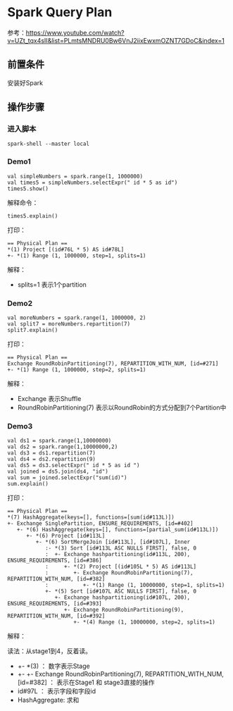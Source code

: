 # Spark Query Plan

参考：https://www.youtube.com/watch?v=UZt_tqx4sII&list=PLmtsMNDRU0Bw6VnJ2iixEwxmOZNT7GDoC&index=1

## 前置条件

安装好Spark

## 操作步骤

### 进入脚本

	spark-shell --master local

### Demo1

	val simpleNumbers = spark.range(1, 1000000)
	val times5 = simpleNumbers.selectExpr(" id * 5 as id")
	times5.show()
	
解释命令：

	times5.explain()
	
打印：

	== Physical Plan ==
	*(1) Project [(id#76L * 5) AS id#78L]
	+- *(1) Range (1, 1000000, step=1, splits=1)

解释：

* splits=1 表示1个partition
	

### Demo2

	val moreNumbers = spark.range(1, 1000000, 2)
	val split7 = moreNumbers.repartition(7)
	split7.explain()

打印：

	== Physical Plan ==
	Exchange RoundRobinPartitioning(7), REPARTITION_WITH_NUM, [id=#271]
	+- *(1) Range (1, 1000000, step=2, splits=1)

解释：

* Exchange 表示Shuffle
* RoundRobinPartitioning(7) 表示以RoundRobin的方式分配到7个Partition中

### Demo3

	val ds1 = spark.range(1,10000000)
	val ds2 = spark.range(1,10000000,2)
	val ds3 = ds1.repartition(7)
	val ds4 = ds2.repartition(9)
	val ds5 = ds3.selectExpr(" id * 5 as id ")
	val joined = ds5.join(ds4, "id")
	val sum = joined.selectExpr("sum(id)")
	sum.explain()

打印：

	== Physical Plan ==
	*(7) HashAggregate(keys=[], functions=[sum(id#113L)])
	+- Exchange SinglePartition, ENSURE_REQUIREMENTS, [id=#402]
	   +- *(6) HashAggregate(keys=[], functions=[partial_sum(id#113L)])
	      +- *(6) Project [id#113L]
	         +- *(6) SortMergeJoin [id#113L], [id#107L], Inner
	            :- *(3) Sort [id#113L ASC NULLS FIRST], false, 0
	            :  +- Exchange hashpartitioning(id#113L, 200), ENSURE_REQUIREMENTS, [id=#386]
	            :     +- *(2) Project [(id#105L * 5) AS id#113L]
	            :        +- Exchange RoundRobinPartitioning(7), REPARTITION_WITH_NUM, [id=#382]
	            :           +- *(1) Range (1, 10000000, step=1, splits=1)
	            +- *(5) Sort [id#107L ASC NULLS FIRST], false, 0
	               +- Exchange hashpartitioning(id#107L, 200), ENSURE_REQUIREMENTS, [id=#393]
	                  +- Exchange RoundRobinPartitioning(9), REPARTITION_WITH_NUM, [id=#392]
	                     +- *(4) Range (1, 10000000, step=2, splits=1)
	                  
解释：

读法：从stage1到4，反着读。

* +- *(3) ： 数字表示Stage
* +-  +- Exchange RoundRobinPartitioning(7), REPARTITION_WITH_NUM, [id=#382]  ： 表示在Stage1 和 stage3直接的操作
* id#97L ： 表示字段和字段id
* HashAggregate: 求和



